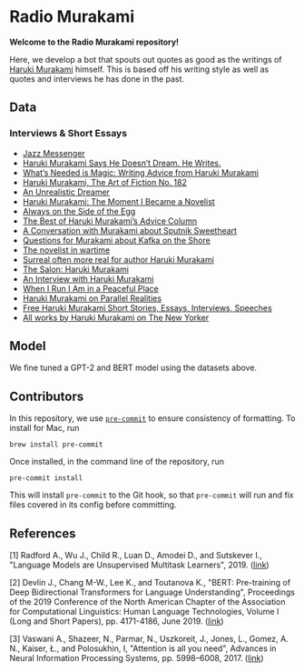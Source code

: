 # Radio Murakami

**Welcome to the Radio Murakami repository!**

Here, we develop a bot that spouts out quotes as good as the writings of [Haruki Murakami](https://en.wikipedia.org/wiki/Haruki_Murakami) himself. This is based off his writing style as well as quotes and interviews he has done in the past.

## Data

### Interviews & Short Essays
- [Jazz Messenger](https://www.nytimes.com/2007/07/08/books/review/Murakami-t.html?action=click&module=RelatedCoverage&pgtype=Article&region=Footer)
- [Haruki Murakami Says He Doesn’t Dream. He Writes.](https://www.nytimes.com/2018/10/10/books/murakami-killing-commendatore.html)
- [What’s Needed is Magic: Writing Advice from Haruki Murakami](https://lithub.com/whats-needed-is-magic-writing-advice-from-haruki-murakami/)
- [Haruki Murakami, The Art of Fiction No. 182](https://www.theparisreview.org/interviews/2/haruki-murakami-the-art-of-fiction-no-182-haruki-murakami)
- [An Unrealistic Dreamer](https://beb.mobi/2012/02/07/speaking-on-fukushima-an-unrealistic-dreamer-haruki-murakami/)
- [Haruki Murakami: The Moment I Became a Novelist](https://lithub.com/haruki-murakami-the-moment-i-became-a-novelist/#)
- [Always on the Side of the Egg](https://www.haaretz.com/israel-news/culture/1.5076881)
- [The Best of Haruki Murakami’s Advice Column](https://www.vulture.com/2015/02/best-of-haruki-murakami-advice-column.html)
- [A Conversation with Murakami about Sputnik Sweetheart](http://www.harukimurakami.com/resource_category/q_and_a/a-conversation-with-haruki-murakami-about-sputnik-sweetheart)
- [Questions for Murakami about Kafka on the Shore](http://www.harukimurakami.com/resource_category/q_and_a/questions-for-haruki-murakami-about-kafka-on-the-shore)
- [The novelist in wartime](https://www.salon.com/control/2009/02/20/haruki_murakami/)
- [Surreal often more real for author Haruki Murakami](https://www.reuters.com/article/us-books-author-murakami-idUSTRE5AO11720091125)
- [The Salon: Haruki Murakami](https://www.salon.com/control/1997/12/16/int_2/)
- [An Interview with Haruki Murakami](https://www.bookbrowse.com/author_interviews/full/index.cfm?author_number=1103)
- [When I Run I Am in a Peaceful Place](https://www.spiegel.de/international/world/spiegel-interview-with-haruki-murakami-when-i-run-i-am-in-a-peaceful-place-a-536608.html)
- [Haruki Murakami on Parallel Realities](https://www.newyorker.com/books/this-week-in-fiction/haruki-murakami-2018-09-03)
- [Free Haruki Murakami Short Stories, Essays, Interviews, Speeches](https://bookoblivion.com/2016/12/05/free-haruki-muakami-short-stories-essays/)
- [All works by Haruki Murakami on The New Yorker](https://www.newyorker.com/contributors/haruki-murakami)

## Model

We fine tuned a GPT-2 and BERT model using the datasets above.

## Contributors

In this repository, we use [`pre-commit`](https://pre-commit.com/) to ensure consistency of formatting. To install for Mac, run
```
brew install pre-commit
```

Once installed, in the command line of the repository, run
```
pre-commit install
```
This will install `pre-commit` to the Git hook, so that `pre-commit` will run and fix files covered in its config before committing.

## References

[1] Radford A., Wu J., Child R., Luan D., Amodei D., and Sutskever I., "Language Models are Unsupervised Multitask Learners", 2019. ([link](https://d4mucfpksywv.cloudfront.net/better-language-models/language_models_are_unsupervised_multitask_learners.pdf))

[2] Devlin J., Chang M-W., Lee K., and Toutanova K., "BERT: Pre-training of Deep Bidirectional Transformers for Language Understanding", Proceedings of the 2019 Conference of the North American Chapter of the Association for Computational Linguistics: Human Language Technologies, Volume I (Long and Short Papers), pp. 4171-4186, June 2019. ([link](https://www.aclweb.org/anthology/N19-1423/))

[3] Vaswani A., Shazeer, N., Parmar, N., Uszkoreit, J., Jones, L., Gomez, A. N., Kaiser, Ł., and Polosukhin, I, "Attention is all you need", Advances in Neural Information Processing Systems, pp. 5998–6008, 2017. ([link](https://papers.nips.cc/paper/7181-attention-is-all-you-need.pdf))
